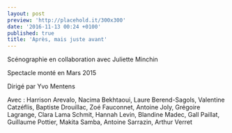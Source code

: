 ```yaml
---
layout: post
preview: 'http://placehold.it/300x300'
date: '2016-11-13 00:24 +0100'
published: true
title: 'Après, mais juste avant'
---
```


Scénographie en collaboration avec Juliette Minchin

Spectacle monté en Mars 2015

Dirigé par Yvo Mentens

Avec : Harrison Arevalo, Nacima Bekhtaoui, Laure Berend-Sagols, Valentine Catzéflis, Baptiste Drouillac, Zoé Fauconnet, Antoine Joly, Grégoire Lagrange, Clara Lama Schmit, Hannah Levin, Blandine Madec, Gall Paillat, Guillaume Pottier, Makita Samba, Antoine Sarrazin, Arthur Verret
